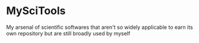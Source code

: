 MySciTools
==========

My arsenal of scientific softwares that aren't so widely applicable to earn its own repository but are still broadly used by myself
